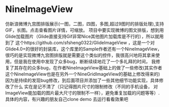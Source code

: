 # NineImageView
仿新浪微博九宫图排版展示(一图，二图，四图，多图,超过9图时的排版处理),支持GIF，长图。点击查看图片详情，可缩放。
项目中要实现微博的图文排版，想到用Glide加载图片（Glide直接支持Gif非常Nice其他图片加载库是不行的），所以就用到了
这个https://github.com/sfsheng0322/GlideImageView ，这是一个对Glide4.0+的很好的封装库，这个库里的Sample作者还有一个NineImageView，
很巧的是实现微博九宫图排版就是需要这个类似的控件，我很高兴地将其拿来使用，但是我在使用中发现了众多bug，断断续续地花了一个多礼拜的时间，
我修复了其存在的众多bug，在作者NineImageView基础上的做了一些修改(其实作者这个NineImageView也是在另外一个NineGridImageView的基础上修改得来的)
因为是持续的发现bug修改，到后面项目并添加了一些其他细节功能实现，具体修改了什么 实在是记不清了（只记得图片尺寸的限制修改（不同的手机设备，
对ImageView能加载的图片最大尺寸的限制不一样），避免重复加载的问题等等）.
具体的内容，有兴趣的朋友自己clone demo 去运行看看效果吧
